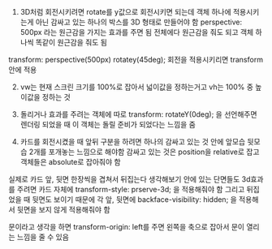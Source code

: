 1. 3D처럼 회전시키려면 rotate를 y값으로 회전시키면 되는데 객체 하나에 적용시키는게 아닌
감싸고 있는 하나의 박스를 3D 형태로 만들어야 함
perspective: 500px 라는 원근감을 가지는 효과를 주면 됨
전체에다 원근감을 줘도 되고 객체 하나씩 똑같이 원근감을 줘도 됨

transform: perspective(500px) rotatey(45deg);
회전을 적용시키리면 transform안에 적용

2. vw는 현재 스크린 크기를 100%로 잡아서 넓이값을 정하는거고
vh는 100% 중 높이값을 정하는 것

 3. 돌리거나 효과를 주려는 객체에 따로 transform: rotateY(0deg); 을 선언해주면
 렌더링 되었을 때 이 객체는 돌릴 준비가 되었다는 느낌을 줌

 4. 카드를 회전시켰을 때 앞뒤 구분을 하려면 하나의 감싸고 있는 것 안에 앞모습 뒷모습 2개를 포개놓는 느낌으로 해야함
 감싸고 있는 것은 position을 relative로 잡고 객체들은 absolute로 잡아줘야 함

 실제로 카드 앞, 뒷면 한장씩을 겹쳐서 뒤집는다 생각해보기
 안에 있는 단면들도 3d효과를 주려면 카드 자체에 transform-style: prserve-3d; 을 적용해줘야 함
 그리고 뒤집었을 때 뒷면도 보이기 때문에 각 앞, 뒷면에 backface-visibility: hidden; 을 적용해서 뒷면을 보지 않게 적용해줘야 함

 문이라고 생각을 하면 transform-origin: left를 주면 왼쪽을 축으로 잡아서 문이 열리는 느낌을 줄 수 있음